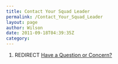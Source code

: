 ```yaml
---
title: Contact Your Squad Leader
permalink: /Contact_Your_Squad_Leader
layout: page
author: Wilson
date: 2011-09-18T04:39:35Z
category: 
---
```

1.  REDIRECT [Have a Question or
    Concern?](Have_a_Question_or_Concern? "wikilink")

